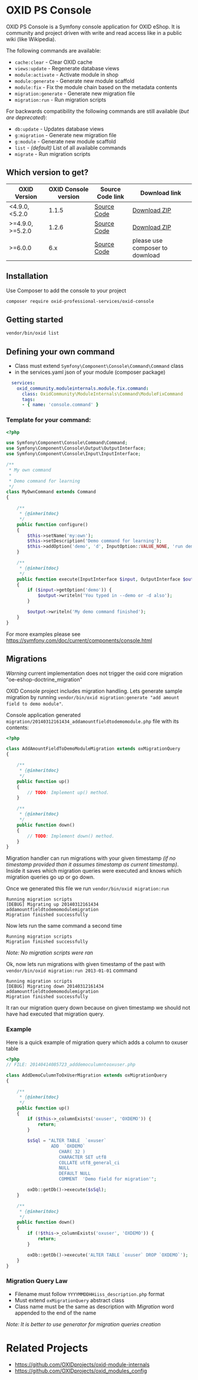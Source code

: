 # OXID PS Console

OXID PS Console is a Symfony console application for OXID eShop.
It is community and project driven with write and read access like in a public wiki (like Wikipedia).



The following commands are available:

* `cache:clear` - Clear OXID cache
* `views:update` - Regenerate database views
* `module:activate` - Activate module in shop
* `module:generate` - Generate new module scaffold
* `module:fix` - Fix the module chain based on the metadata contents
* `migration:generate` - Generate new migration file
* `migration:run` - Run migration scripts

For backwards compatibility the following commands are still available (*but are deprecated*):
* `db:update` - Updates database views
* `g:migration` - Generate new migration file
* `g:module` - Generate new module scaffold
* `list` - *(default)* List of all available commands
* `migrate` - Run migration scripts

## Which version to get?

| OXID Version      | OXID Console version | Source Code link | Download link |
|-------------------|----------------------|------------------|---------------|
| <4.9.0, <5.2.0    | 1.1.5                | [Source Code](https://github.com/OXIDprojects/oxid-console/tree/3e28bba67649c01156c6e97f1b99aa7538b1a32e) | [Download ZIP](https://github.com/OXIDprojects/oxid-console/archive/v1.1.5.zip) |
| \>=4.9.0, >=5.2.0 | 1.2.6                | [Source Code](https://github.com/OXIDprojects/oxid-console/tree/f7dedca4d831bf5cb52e1b17024f2b70cf789b2c) | [Download ZIP](https://github.com/OXIDprojects/oxid-console/archive/v1.2.6.zip) |
| \>=6.0.0          | 6.x                  | [Source Code](https://github.com/OXIDprojects/oxid-console/)|please use composer to download| 

## Installation
Use Composer to add the console to your project
```bash
composer require oxid-professional-services/oxid-console
```

## Getting started

```bash
vendor/bin/oxid list
```

## Defining your own command
* Class must extend `Symfony\Component\Console\Command\Command` class
* in the services.yaml json of your module (composer package) 
```yaml 
  services:
    oxid_community.moduleinternals.module.fix.command:
      class: OxidCommunity\ModuleInternals\Command\ModuleFixCommand
      tags:
      - { name: 'console.command' }
```

### Template for your command:

```php
<?php

use Symfony\Component\Console\Command\Command;
use Symfony\Component\Console\Output\OutputInterface;
use Symfony\Component\Console\Input\InputInterface;

/**
 * My own command
 *
 * Demo command for learning
 */
class MyOwnCommand extends Command
{

    /**
     * {@inheritdoc}
     */
    public function configure()
    {
        $this->setName('my:own');
        $this->setDescription('Demo command for learning');
        $this->addOption('demo', 'd', InputOption::VALUE_NONE, 'run demo');
    }

    /**
     * {@inheritdoc}
     */
    public function execute(InputInterface $input, OutputInterface $output)
    {
        if ($input->getOption('demo')) {
            $output->writeln('You typed in --demo or -d also');
        }

        $output->writeln('My demo command finished');
    }
}
```

For more examples please see https://symfony.com/doc/current/components/console.html

## Migrations

*Warning* current implementation does not trigger the oxid core migration "oe-eshop-doctrine_migration"

OXID Console project includes migration handling. Lets generate sample migration by running `vendor/bin/oxid migration:generate "add amount field to demo module"`.

Console application generated `migration/20140312161434_addamountfieldtodemomodule.php` file with its contents:

```php
<?php

class AddAmountFieldToDemoModuleMigration extends oxMigrationQuery
{

    /**
     * {@inheritdoc}
     */
    public function up()
    {
        // TODO: Implement up() method.
    }

    /**
     * {@inheritdoc}
     */
    public function down()
    {
        // TODO: Implement down() method.
    }
}
```

Migration handler can run migrations with your given timestamp *(if no timestamp provided than it assumes timestamp as current timestamp)*. Inside it saves which migration queries were executed and knows which migration queries go up or go down.

Once we generated this file we run `vendor/bin/oxid migration:run`

```
Running migration scripts
[DEBUG] Migrating up 20140312161434 addamountfieldtodemomodulemigration
Migration finished successfully
```

Now lets run the same command a second time

```
Running migration scripts
Migration finished successfully
```

*Note: No migration scripts were ran*

Ok, now lets run migrations with given timestamp of the past with `vendor/bin/oxid migration:run 2013-01-01` command

```
Running migration scripts
[DEBUG] Migrating down 20140312161434 addamountfieldtodemomodulemigration
Migration finished successfully
```

It ran our migration query down because on given timestamp we should not have had executed that migration query.

### Example

Here is a quick example of migration query which adds a column to oxuser table

```php
<?php
// FILE: 20140414085723_adddemoculumntooxuser.php

class AddDemoCulumnToOxUserMigration extends oxMigrationQuery
{

    /**
     * {@inheritdoc}
     */
    public function up()
    {
        if ($this->_columnExists('oxuser', 'OXDEMO')) {
            return;
        }

        $sSql = "ALTER TABLE  `oxuser`
                 ADD  `OXDEMO`
                    CHAR( 32 )
                    CHARACTER SET utf8
                    COLLATE utf8_general_ci
                    NULL
                    DEFAULT NULL
                    COMMENT  'Demo field for migration'";

        oxDb::getDb()->execute($sSql);
    }

    /**
     * {@inheritdoc}
     */
    public function down()
    {
        if (!$this->_columnExists('oxuser', 'OXDEMO')) {
            return;
        }

        oxDb::getDb()->execute('ALTER TABLE `oxuser` DROP `OXDEMO`');
    }
}
```

### Migration Query Law

* Filename must follow `YYYYMMDDHHiiss_description.php` format
* Must extend `oxMigrationQuery` abstract class
* Class name must be the same as description with *Migration* word appended to the end of the name

*Note: It is better to use generator for migration queries creation*


# Related Projects
* https://github.com/OXIDprojects/oxid-module-internals
* https://github.com/OXIDprojects/oxid_modules_config
